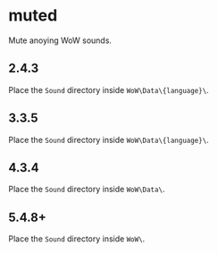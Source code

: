 # muted
Mute anoying WoW sounds.

## 2.4.3
Place the `Sound` directory inside `WoW\Data\{language}\`.

## 3.3.5
Place the `Sound` directory inside `WoW\Data\{language}\`.

## 4.3.4
Place the `Sound` directory inside `WoW\Data\`.

## 5.4.8+
Place the `Sound` directory inside `WoW\`.